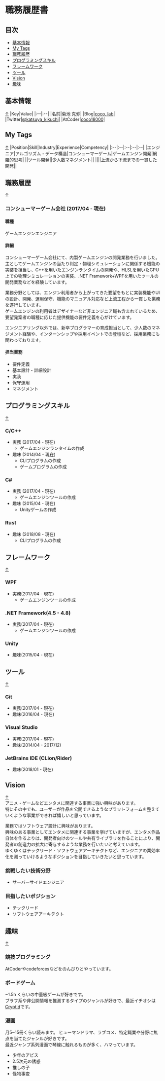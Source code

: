 # 職務履歴書

## 目次
  - [基本情報](#基本情報)
  - [My Tags](#my-tags)
  - [職務履歴](#職務履歴)
  - [プログラミングスキル](#プログラミングスキル)
  - [フレームワーク](#フレームワーク)
  - [ツール](#ツール)
  - [Vision](#Vision)
  - [趣味](#趣味)

## 基本情報
 [↑](#目次)
|Key|Value|
|:--|:--|
|名前|菊池 克弥|
|Blog|[coco, lab](https://cocolab.hatenablog.com/)|
|Twitter|[@katsuya_kikuchi](https://twitter.com/katsuya_kikuchi)|
|AtCoder|[coco18000](https://atcoder.jp/users/coco18000)|
  
## My Tags
 [↑](#目次)
|Position|Skill|Industry|Experience|Competency|
|:--|:--|:--|:--|:--|
|エンジニア|アルゴリズム・データ構造|コンシューマーゲーム|ゲームエンジン開発|網羅的思考|
||ツール開発||少人数マネジメント||
||||上流から下流までの一貫した開発||


## 職務履歴
 [↑](#目次)
### コンシューマーゲーム会社 (2017/04 - 現在)
#### 職種
ゲームエンジンエンジニア
#### 詳細
コンシューマーゲーム会社にて、内製ゲームエンジンの開発業務を行いました。  
主としてゲームエンジンの当たり判定・物理シミュレーションに関係する機能の実装を担当し、C++を用いたエンジンランタイムの開発や、HLSLを用いたGPU上での物理シミュレーションの実装、.NET Framework+WPFを用いたツールの開発業務などを経験しています。  

業務分野としては、エンジン利用者から上がってきた要望をもとに実装機能やUIの設計、開発、運用保守、機能のマニュアル対応など上流工程から一貫した業務を遂行しています。  
ゲームエンジンの利用者はデザイナーなど非エンジニア職も含まれているため、要望発案者の職種に応じた提供機能の要件定義を心がけています。

エンジニアリング以外では、新卒プログラマーの育成担当として、少人数のマネジメント経験や、インターンシップや採用イベントでの登壇など、採用業務にも関わっております。

#### 担当業務
- 要件定義
- 基本設計・詳細設計
- 実装
- 保守運用
- マネジメント


## プログラミングスキル
 [↑](#目次)
### C/C++
- 実務 (2017/04 - 現在)
  - ゲームエンジンランタイムの作成
- 趣味 (2014/04 - 現在)
  - CLIプログラムの作成
  - ゲームプログラムの作成
### C#
- 実務 (2017/04 - 現在)
  - ゲームエンジンツールの作成
-  趣味 (2015/04 - 現在)
   -  Unityゲームの作成
### Rust
- 趣味 (2018/08 - 現在)
  - CLIプログラムの作成


## フレームワーク
 [↑](#目次)
### WPF
- 実務(2017/04 - 現在)
  - ゲームエンジンツールの作成
### .NET Framework(4.5 - 4.8)
- 実務(2017/04 - 現在)
  - ゲームエンジンツールの作成
### Unity
- 趣味(2015/04 - 現在)  

## ツール
 [↑](#目次)
### Git
- 実務(2017/04 - 現在)
- 趣味(2016/04 - 現在)
### Visual Studio
- 実務(2017/04 - 現在)
- 趣味(2014/04 - 2017/12)

### JetBrains IDE (CLion/Rider)
- 趣味(2018/01 - 現在)

## Vision
 [↑](#目次)  
アニメ・ゲームなどエンタメに関連する事業に強い興味があります。  
特にその中でも、ユーザーが作品を公開できるようなプラットフォームを整えていくような事業ができれば嬉しいと思っています。  
  
業務ではソフトウェア設計に興味があります。  
興味のある事業としてエンタメに関連する事業を挙げていますが、エンタメ作品自体を作るよりは、開発者向けのツールや共有ライブラリを作ることにより、開発者の創造力の拡大に寄与するような業務を行いたいと考えています。  
ゆくゆくはテックリード・ソフトウェアアーキテクトなど、エンジニアの業効率化を測っていけるようなポジションを目指していきたいと思っています。
### 挑戦したい技術分野
- サーバーサイドエンジニア
### 目指したいポジション
- テックリード
- ソフトウェアアーキテクト

## 趣味
 [↑](#目次)
### 競技プログラミング
AtCoderやcodeforcesなどをのんびりとやっています。
### ボードゲーム
~1.5h くらいの中量級ゲームが好きです。  
ブラフ系や非公開情報を推測するタイプのジャンルが好きで、最近イチオシは[Cryptid](https://boardgamegeek.com/boardgame/246784/cryptid)です。
### 漫画
月5~15冊くらい読みます。
ヒューマンドラマ、ラブコメ、特定職業や分野に焦点を当てたジャンルが好きです。  
最近ジャンプ系列漫画で琴線に触れるものが多く、ハマっています。
- 少年のアビス
- 2.5次元の誘惑
- 推しの子
- 怪物事変